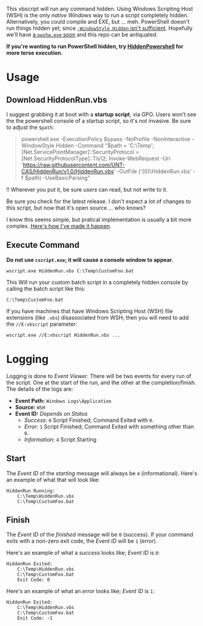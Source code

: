 This vbscript will run any command hidden.
Using Windows Scripting Host (WSH) is the only *native Windows* way to run a script completely hidden.
Alternatively, you could compile and EXE, but ... meh.
PowerShell doesn't run things hidden yet; since [`-WindowStyle Hidden` isn't sufficient](https://github.com/PowerShell/PowerShell/issues/3028).
Hopefully we'll have [a `pwshw.exe` soon](https://github.com/PowerShell/PowerShell/issues/3028#issuecomment-367169480) and this repo can be antiquated.

**If you're wanting to run PowerShell hidden, try [HiddenPowershell](https://github.com/UNT-CAS/HiddenPowershell) for more terse execution.**

# Usage

## Download HiddenRun.vbs

I suggest grabbing it at boot with a **startup script**, via GPO.
Users won't see the the powershell console of a startup script, so it's not invasive.
Be sure to adjust the `$path`:

> powershell.exe -ExecutionPolicy Bypass -NoProfile -NonInteractive -WindowStyle Hidden -Command "$path = 'C:\Temp'; [Net.ServicePointManager]::SecurityProtocol = [Net.SecurityProtocolType]::Tls12; Invoke-WebRequest -Uri 'https://raw.githubusercontent.com/UNT-CAS/HiddenRun/v1.0/HiddenRun.vbs' -OutFile ('{0}\HiddenRun.vbs' -f $path) -UseBasicParsing"

:bangbang: Wherever you put it, be sure *users* can read, but not write to it.

Be sure you check for the latest release.
I don't expect a lot of changes to this script, but now that it's open source ... who knows?

I know this seems simple, but pratical implementation is usually a bit more complex.
[Here's how I've made it happen](http://blog.vertigion.com/2018/05/24/gpo-startup-script-practical-download/).

## Execute Command

**Do not use `cscript.exe`; it will cause a console window to appear.**

```
wscript.exe HiddenRun.vbs C:\Temp\CustomFoo.bat
```

This Will run your custom batch script in a completely hidden console by calling the batch script like this:

```
C:\Temp\CustomFoo.bat
```

If you have machines that have Windows Scripting Host (WSH) file extensions (like `.vbs`) disassociated from WSH; then you will need to add the `//E:vbscript` parameter:
```
wscript.exe //E:vbscript HiddenRun.vbs ...
```

# Logging

Logging is done to *Event Viewer*.
There will be two events for every run of the script. One at the start of the run, and the other at the completion/finish.
The details of the logs are:

- **Event Path:** `Windows Logs\Application`
- **Source:** `WSH`
- **Event ID:** *Depends on Status*
  - *Success*: `0` Script Finished; Command Exited with `0`.
  - *Error*: `1` Script Finished; Command Exited with something other than `0`.
  - *Information*: `4` Script Starting

## Start

The *Event ID* of the *starting* message will always be `4` (informational).
Here's an example of what that will look like:

```
HiddenRun Running: 
	C:\Temp\HiddenRun.vbs
	C:\Temp\CustomFoo.bat
```

##  Finish

The *Event ID* of the *finished* message will be `0` (success).
If your command exits with a non-zero exit code, the *Event ID* will be `1` (error).

Here's an example of what a *success* looks like; *Event ID* is `0`:
```
HiddenRun Exited: 
	C:\Temp\HiddenRun.vbs
	C:\Temp\CustomFoo.bat
	Exit Code: 0
```

Here's an example of what an *error* looks like; *Event ID* is `1`:
```
HiddenRun Exited: 
	C:\Temp\HiddenRun.vbs
	C:\Temp\CustomFoo.bat
	Exit Code: -1
```
